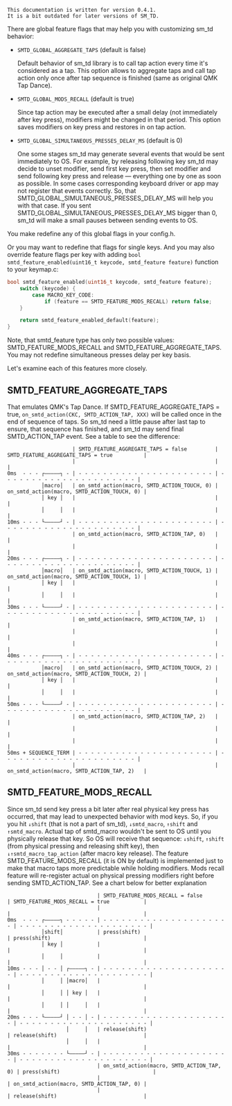 ```
This documentation is written for version 0.4.1.
It is a bit outdated for later versions of SM_TD.
```


There are global feature flags that may help you with customizing sm_td behavior:

- `SMTD_GLOBAL_AGGREGATE_TAPS` (default is false)

  Default behavior of sm_td library is to call tap action every time it's considered as a tap. This option allows to aggregate taps and call tap action only once after tap sequence is finished (same as original QMK Tap Dance).


- `SMTD_GLOBAL_MODS_RECALL` (default is true)

  Since tap action may be executed after a small delay (not immediately after key press), modifiers might be changed in that period. This option saves modifiers on key press and restores in on tap action.


- `SMTD_GLOBAL_SIMULTANEOUS_PRESSES_DELAY_MS` (default is 0)

  One some stages sm_td may generate several events that would be sent immediately to OS. For example, by releasing following key sm_td may decide to unset modifier, send first key press, then set modifier and send following key press and release — everything one by one as soon as possible. In some cases corresponding keyboard driver or app may not register that events correctly. So, that SMTD_GLOBAL_SIMULTANEOUS_PRESSES_DELAY_MS will help you with that case. If you sent SMTD_GLOBAL_SIMULTANEOUS_PRESSES_DELAY_MS bigger than 0, sm_td will make a small pauses between sending events to OS.


You make redefine any of this global flags in your config.h.


Or you may want to redefine that flags for single keys.
And you may also override feature flags per key with adding `bool smtd_feature_enabled(uint16_t keycode, smtd_feature feature)` function to your keymap.c:

```c
bool smtd_feature_enabled(uint16_t keycode, smtd_feature feature);
    switch (keycode) {
        case MACRO_KEY_CODE:
            if (feature == SMTD_FEATURE_MODS_RECALL) return false;
    }

    return smtd_feature_enabled_default(feature);
}
```

Note, that smtd_feature type has only two possible values: SMTD_FEATURE_MODS_RECALL and SMTD_FEATURE_AGGREGATE_TAPS. You may not redefine simultaneous presses delay per key basis.



Let's examine each of this features more closely.

## SMTD_FEATURE_AGGREGATE_TAPS

That emulates QMK's Tap Dance. If SMTD_FEATURE_AGGREGATE_TAPS = true, `on_smtd_action(CKC, SMTD_ACTION_TAP, XXX)` will be called once in the end of sequence of taps. So sm_td need a little pause after last tap to ensure, that sequence has finished, and sm_td may send final SMTD_ACTION_TAP event. See a table to see the difference:

```								 
                     | SMTD_FEATURE_AGGREGATE_TAPS = false         | SMTD_FEATURE_AGGREGATE_TAPS = true          |
                     |                                             |                                             |
0ms  - - - ┌—————┐ - | - - - - - - - - - - - - - - - - - - - - - - | - - - - - - - - - - - - - - - - - - - - - - |
           │macro│   | on_smtd_action(macro, SMTD_ACTION_TOUCH, 0) | on_smtd_action(macro, SMTD_ACTION_TOUCH, 0) |
           │ key │   |                                             |                                             |
           │     │   |                                             |                                             |
10ms - - - └—————┘ - | - - - - - - - - - - - - - - - - - - - - - - | - - - - - - - - - - - - - - - - - - - - - - |
                     | on_smtd_action(macro, SMTD_ACTION_TAP, 0)   |                                             |
                     |                                             |                                             |
20ms - - - ┌—————┐ - | - - - - - - - - - - - - - - - - - - - - - - | - - - - - - - - - - - - - - - - - - - - - - |
           │macro│   | on_smtd_action(macro, SMTD_ACTION_TOUCH, 1) | on_smtd_action(macro, SMTD_ACTION_TOUCH, 1) |
           │ key │   |                                             |                                             |
           │     │   |                                             |                                             |
30ms - - - └—————┘ - | - - - - - - - - - - - - - - - - - - - - - - | - - - - - - - - - - - - - - - - - - - - - - |
                     | on_smtd_action(macro, SMTD_ACTION_TAP, 1)   |                                             |
                     |                                             |                                             |
                     |                                             |                                             |
40ms - - - ┌—————┐ - | - - - - - - - - - - - - - - - - - - - - - - | - - - - - - - - - - - - - - - - - - - - - - |
           │macro│   | on_smtd_action(macro, SMTD_ACTION_TOUCH, 2) | on_smtd_action(macro, SMTD_ACTION_TOUCH, 2) |
           │ key │   |                                             |                                             |
           │     │   |                                             |                                             |
50ms - - - └—————┘ - | - - - - - - - - - - - - - - - - - - - - - - | - - - - - - - - - - - - - - - - - - - - - - |
                     | on_smtd_action(macro, SMTD_ACTION_TAP, 2)   |                                             |
                     |                                             |                                             |
                     |                                             |                                             |
50ms + SEQUENCE_TERM | - - - - - - - - - - - - - - - - - - - - - - | - - - - - - - - - - - - - - - - - - - - - - |
                     |                                             | on_smtd_action(macro, SMTD_ACTION_TAP, 2)   |
```

## SMTD_FEATURE_MODS_RECALL

Since sm_td send key press a bit later after real physical key press has occurred, that may lead to unexpected behavior with mod keys. So, if you you hit `↓shift` (that is not a part of sm_td), `↓smtd_macro`, `↑shift` and `↑smtd_macro`. Actual tap of smtd_macro wouldn't be sent to OS until you physically release that key. So OS will receive that sequence: `↓shift`, `↑shift` (from physical pressing and releasing shift key), then `↓↑smtd_macro_tap_action` (after macro key release). The feature SMTD_FEATURE_MODS_RECALL (it is ON by default) is implemented just to make that macro taps more predictable while holding modifiers. Mods recall feature will re-register actual on physical pressing modifiers right before sending SMTD_ACTION_TAP. See a chart below for better explanation

```
                             | SMTD_FEATURE_MODS_RECALL = false          | SMTD_FEATURE_MODS_RECALL = true           |
                             |                                           |                                           |
0ms  - - - ┌—————┐ - - - - - | - - - - - - - - - - - - - - - - - - - - - | - - - - - - - - - - - - - - - - - - - - - |
           │shift│           | press(shift)                              | press(shift)                              |
           │ key │           |                                           |                                           |
           │     │           |                                           |                                           |
10ms - - - │ - - │ ┌—————┐ - | - - - - - - - - - - - - - - - - - - - - - | - - - - - - - - - - - - - - - - - - - - - |
           │     │ │macro│   |                                           |                                           |
           │     │ │ key │   |                                           |                                           |
           │     │ │     │   |                                           |                                           |
20ms - - - └—————┘ │ - - │ - | - - - - - - - - - - - - - - - - - - - - - | - - - - - - - - - - - - - - - - - - - - - |
                   │     │   | release(shift)                            | release(shift)                            |
                   │     │   |                                           |                                           |
30ms - - - - - - - └—————┘ - | - - - - - - - - - - - - - - - - - - - - - | - - - - - - - - - - - - - - - - - - - - - |
                             | on_smtd_action(macro, SMTD_ACTION_TAP, 0) | press(shift)                              |
                             |                                           | on_smtd_action(macro, SMTD_ACTION_TAP, 0) |
                             |                                           | release(shift)                            |
```
